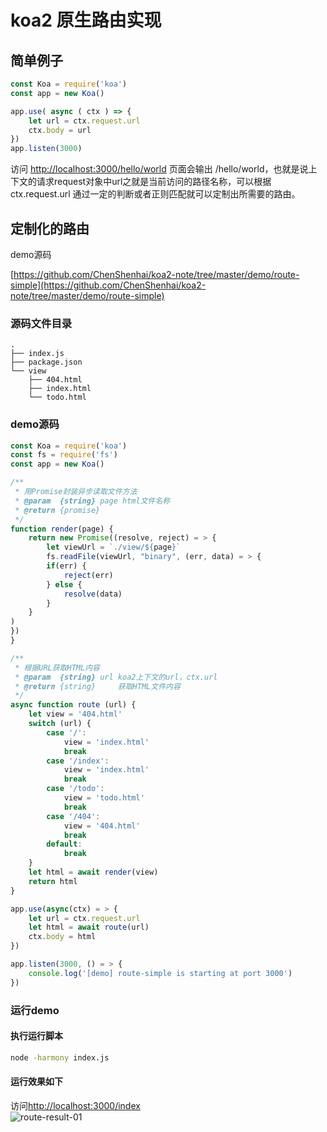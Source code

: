 # koa2 原生路由实现

## 简单例子

```js
const Koa = require('koa')
const app = new Koa()

app.use( async ( ctx ) => {
    let url = ctx.request.url
    ctx.body = url
})
app.listen(3000)
```

访问 [http://localhost:3000/hello/world](http://localhost:3000/hello/world) 页面会输出 /hello/world，也就是说上下文的请求request对象中url之就是当前访问的路径名称，可以根据ctx.request.url 通过一定的判断或者正则匹配就可以定制出所需要的路由。

## 定制化的路由

demo源码

[https://github.com/ChenShenhai/koa2-note/tree/master/demo/route-simple](https://github.com/ChenShenhai/koa2-note/tree/master/demo/route-simple)

### 源码文件目录

```
.
├── index.js
├── package.json
└── view
    ├── 404.html
    ├── index.html
    └── todo.html
```

### demo源码

```js
const Koa = require('koa')
const fs = require('fs')
const app = new Koa()

/**
 * 用Promise封装异步读取文件方法
 * @param  {string} page html文件名称
 * @return {promise}
 */
function render(page) {
    return new Promise((resolve, reject) = > {
        let viewUrl = `./view/${page}`
        fs.readFile(viewUrl, "binary", (err, data) = > {
        if(err) {
            reject(err)
        } else {
            resolve(data)
        }
    }
)
})
}

/**
 * 根据URL获取HTML内容
 * @param  {string} url koa2上下文的url，ctx.url
 * @return {string}     获取HTML文件内容
 */
async function route (url) {
    let view = '404.html'
    switch (url) {
        case '/':
            view = 'index.html'
            break
        case '/index':
            view = 'index.html'
            break
        case '/todo':
            view = 'todo.html'
            break
        case '/404':
            view = '404.html'
            break
        default:
            break
    }
    let html = await render(view)
    return html
}

app.use(async(ctx) = > {
    let url = ctx.request.url
    let html = await route(url)
    ctx.body = html
})

app.listen(3000, () = > {
    console.log('[demo] route-simple is starting at port 3000')
})
```

### 运行demo

#### 执行运行脚本

```sh
node -harmony index.js
```

#### 运行效果如下

访问[http://localhost:3000/index](http://localhost:3000/index)  
![route-result-01](./../images/route-result-01.png)

